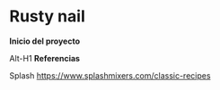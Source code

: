 # Rusty nail
**Inicio del proyecto**

Alt-H1 **Referencias**

Splash https://www.splashmixers.com/classic-recipes
